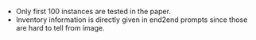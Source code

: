 - Only first 100 instances are tested in the paper.
- Inventory information is directly given in end2end prompts since those are hard to tell from image.
